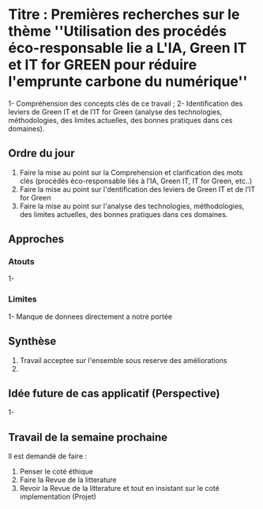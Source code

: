 # Titre :  Premières recherches sur le thème ''Utilisation des procédés éco-responsable lie a L'IA, Green IT et IT for GREEN pour réduire l'emprunte carbone du numérique''
1- Compréhension des concepts clés de ce travail  ;
2- Identification des leviers de Green IT et de l’IT for Green (analyse des technologies, méthodologies, des limites actuelles, des bonnes pratiques dans ces domaines).
## Ordre du jour
1. Faire la mise au point sur la Comprehension et clarification des mots clés (procédés éco-responsable liés à l’IA, Green IT, IT for Green, etc..)
2. Faire la mise au point sur l'dentification des leviers de Green IT et de l’IT for Green
4. Faire la mise au point sur l'analyse des technologies, méthodologies, des limites actuelles, des bonnes pratiques dans ces domaines.
## Approches 
### Atouts 
1- 
### Limites
1- Manque de donnees directement a notre portée 


## Synthèse
1. Travail acceptee sur l'ensemble sous reserve des améliorations
2. 


## Idée future de cas applicatif (Perspective)
1- 


## Travail de la semaine prochaine
Il est demandé de faire :
1. Penser le coté éthique
2. Faire la Revue de la litterature  
3. Revoir la Revue de la litterature et tout en insistant sur le coté implementation (Projet)

